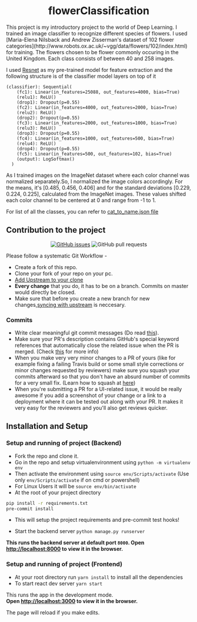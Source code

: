 <div align="center">
<h1>flowerClassification</h1>
</div>
This project is my introductory project to the world of Deep Learning. I trained an image classifier to recognize different species of flowers. I used [Maria-Elena Nilsback and Andrew Zisserman's dataset of 102 flower categories](http://www.robots.ox.ac.uk/~vgg/data/flowers/102/index.html) for training. The flowers chosen to be flower commonly occuring in the United Kingdom. Each class consists of between 40 and 258 images.<br/>

I used [Resnet](https://arxiv.org/abs/1512.03385) as my pre-trained model for feature extraction and the following structure is of the classifier model layers on top of it 

```
(classifier): Sequential(
    (fc1): Linear(in_features=25088, out_features=4000, bias=True)
    (relu1): ReLU()
    (drop1): Dropout(p=0.55)
    (fc2): Linear(in_features=4000, out_features=2000, bias=True)
    (relu2): ReLU()
    (drop2): Dropout(p=0.55)
    (fc3): Linear(in_features=2000, out_features=1000, bias=True)
    (relu3): ReLU()
    (drop3): Dropout(p=0.55)
    (fc4): Linear(in_features=1000, out_features=500, bias=True)
    (relu4): ReLU()
    (drop4): Dropout(p=0.55)
    (fc5): Linear(in_features=500, out_features=102, bias=True)
    (output): LogSoftmax()
  )
```

As I trained images on the ImageNet dataset where each color channel was normalized separately.So, I normalized the image colors accordingly. For the means, it's [0.485, 0.456, 0.406] and for the standard deviations [0.229, 0.224, 0.225], calculated from the ImageNet images. These values shifted each color channel to be centered at 0 and range from -1 to 1.

For list of all the classes, you can refer to [cat_to_name.json file](https://github.com/shubhank-saxena/flowerClassification/blob/master/backend/cat_to_name.json)


## Contribution to the project

<div align="center">

[![GitHub issues](https://img.shields.io/github/issues/shubhank-saxena/flowerClassification?logo=github)](https://github.com/shubhank-saxena/flowerClassification/issues) ![GitHub pull requests](https://img.shields.io/github/issues-pr-raw/shubhank-saxena/flowerClassification?logo=git&logoColor=white)

</div>
Please follow a systematic Git Workflow -

- Create a fork of this repo.
- Clone your fork of your repo on your pc.
- [Add Upstream to your clone](https://help.github.com/en/github/collaborating-with-issues-and-pull-requests/configuring-a-remote-for-a-fork)
- **Every change** that you do, it has to be on a branch. Commits on master would directly be closed.
- Make sure that before you create a new branch for new changes,[syncing with upstream](https://help.github.com/en/github/collaborating-with-issues-and-pull-requests/syncing-a-fork) is neccesary.

### Commits

- Write clear meaningful git commit messages (Do read [this](http://chris.beams.io/posts/git-commit/)).
- Make sure your PR's description contains GitHub's special keyword references that automatically close the related issue when the PR is merged. (Check [this](https://github.com/blog/1506-closing-issues-via-pull-requests) for more info)
- When you make very very minor changes to a PR of yours (like for example fixing a failing Travis build or some small style corrections or minor changes requested by reviewers) make sure you squash your commits afterward so that you don't have an absurd number of commits for a very small fix. (Learn how to squash at [here](https://davidwalsh.name/squash-commits-git))
- When you're submitting a PR for a UI-related issue, it would be really awesome if you add a screenshot of your change or a link to a deployment where it can be tested out along with your PR. It makes it very easy for the reviewers and you'll also get reviews quicker.


## Installation and Setup

### Setup and running of project (Backend)

- Fork the repo and clone it.
- Go in the repo and setup virtualenvironment using
  `python -m virtualenv env`
- Then activate the environment using
  `source env/Scripts/activate` (Use only `env/Scripts/activate` if on cmd or powershell)
- For Linux Users it will be `source env/bin/activate`
- At the root of your project directory <br>

```bash
pip install -r requirements.txt
pre-commit install
```

- This will setup the project requirements and pre-commit test hooks!

- Start the backend server
  `python manage.py runserver`
  
**This runs the backend server at default port `8000`.
  Open [http://localhost:8000](http://localhost:8000) to view it in the browser.**<br />

### Setup and running of project (Frontend)

- At your root directory run `yarn install` to install all the dependencies
- To start react dev server `yarn start`

This runs the app in the development mode.<br />
**Open [http://localhost:3000](http://localhost:3000) to view it in the browser.**

The page will reload if you make edits.<br />
